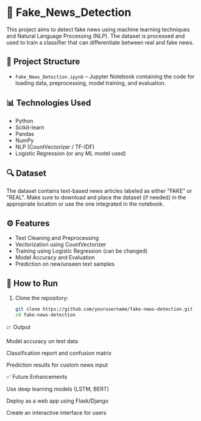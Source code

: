 # 📰 Fake_News_Detection

This project aims to detect fake news using machine learning techniques and Natural Language Processing (NLP). The dataset is processed and used to train a classifier that can differentiate between real and fake news.

## 📁 Project Structure

- `Fake_News_Detection.ipynb` – Jupyter Notebook containing the code for loading data, preprocessing, model training, and evaluation.

## 📊 Technologies Used

- Python
- Scikit-learn
- Pandas
- NumPy
- NLP (CountVectorizer / TF-IDF)
- Logistic Regression (or any ML model used)

## 🔍 Dataset

The dataset contains text-based news articles labeled as either "FAKE" or "REAL". Make sure to download and place the dataset (if needed) in the appropriate location or use the one integrated in the notebook.

## ⚙️ Features

- Text Cleaning and Preprocessing
- Vectorization using CountVectorizer
- Training using Logistic Regression (can be changed)
- Model Accuracy and Evaluation
- Prediction on new/unseen text samples

## 🚀 How to Run

1. Clone the repository:
   ```bash
   git clone https://github.com/yourusername/fake-news-detection.git
   cd fake-news-detection

📈 Output

Model accuracy on test data

Classification report and confusion matrix

Prediction results for custom news input

✅ Future Enhancements

Use deep learning models (LSTM, BERT)

Deploy as a web app using Flask/Django

Create an interactive interface for users

   
